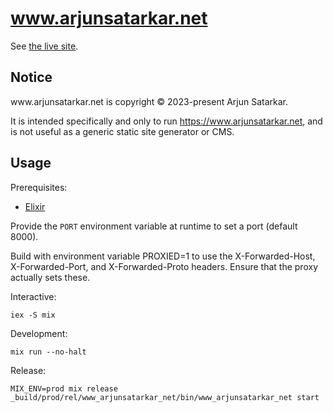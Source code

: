 # www.arjunsatarkar.net

See [the live site](https://www.arjunsatarkar.net/).

## Notice

<span>www</span>.<span>arjunsatarkar</span>.<span>net</span> is copyright © 2023-present Arjun Satarkar.

It is intended specifically and only to run https://www.arjunsatarkar.net, and is not useful as a generic static site
generator or CMS.

## Usage

Prerequisites:
- [Elixir](https://elixir-lang.org/)

Provide the `PORT` environment variable at runtime to set a port (default 8000).

Build with environment variable PROXIED=1 to use the X-Forwarded-Host, X-Forwarded-Port, and X-Forwarded-Proto
headers. Ensure that the proxy actually sets these.

Interactive:
```
iex -S mix
```

Development:
```
mix run --no-halt
```

Release:
```
MIX_ENV=prod mix release
_build/prod/rel/www_arjunsatarkar_net/bin/www_arjunsatarkar_net start
```
